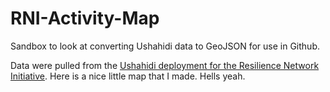# RNI-Activity-Map
Sandbox to look at converting Ushahidi data to GeoJSON for use in Github.

Data were pulled from the [Ushahidi deployment for the Resilience Network Initiative](http://rni.ushahidi.com/). 
Here is a nice little map that I made. Hells yeah. 
<script src="https://embed.github.com/view/geojson/Shadrock/RNI-Activity-Map/master/data/RNI_Download_convert_csv-to-geojson.geojson"></script>
